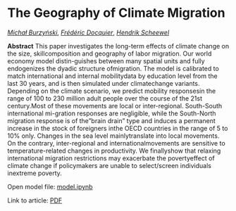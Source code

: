 # The Geography of Climate Migration

[*Michał Burzyński*](mailto:michal.burzynski@liser.lu),
[*Frédéric Docquier*](mailto:frederic.docquier@liser.lu),
[*Hendrik Scheewel*](mailto:hendrik.scheewel@uliege.be)

**Abstract**
This paper investigates the long-term effects of climate change on the size, skillcomposition and geography of labor migration. Our world economy model distin-guishes between many spatial units and fully endogenizes the dyadic structure ofmigration. The model is calibrated to match international and internal mobilitydata by education level from the last 30 years, and is then simulated under climatechange variants. Depending on the climate scenario, we predict mobility responsesin the range of 100 to 230 million adult people over the course of the 21st century.Most of these movements are local or inter-regional. South-South international mi-gration responses are negligible, while the South-North migration response is of the”brain drain” type and induces a permanent increase in the stock of foreigners inthe OECD countries in the range of 5 to 10% only. Changes in the sea level mainlytranslate into local movements. On the contrary, inter-regional and internationalmovements are sensitive to temperature-related changes in productivity. We finallyshow that relaxing international migration restrictions may exacerbate the povertyeffect of climate change if policymakers are unable to select/screen individuals inextreme poverty.

Open model file: [model.ipynb](model.ipynb)

Link to article: [PDF](https://doi.org/10.1017/dem.2021.6)
